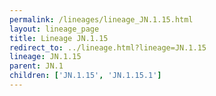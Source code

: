 ```yaml
---
permalink: /lineages/lineage_JN.1.15.html
layout: lineage_page
title: Lineage JN.1.15
redirect_to: ../lineage.html?lineage=JN.1.15
lineage: JN.1.15
parent: JN.1
children: ['JN.1.15', 'JN.1.15.1']
---
```

